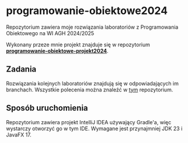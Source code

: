 # programowanie-obiektowe2024
Repozytorium zawiera moje rozwiązania laboratoriów
z Programowania Obiektowego na WI AGH 2024/2025

Wykonany przeze mnie projekt znajduje się w repozytorium [**programowanie-obiektowe-projekt2024**](https://github.com/kxlsx/programowanie-obiektowe-projekt2024).

## Zadania
Rozwiązania kolejnych laboratoriów znajdują się
w odpowiadających im branchach. Wszystkie polecenia 
można znaleźć w [tym](https://github.com/Soamid/obiektowe-lab/tree/master)
repozytorium.

## Sposób uruchomienia
Repozytorium zawiera projekt IntelliJ IDEA używający Gradle'a, więc
wystarczy otworzyć go w tym IDE. Wymagane jest przynajmniej JDK 23 i
JavaFX 17.
